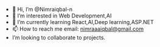 - 👋 Hi, I’m @Nimraiqbal-n
- 👀 I’m interested in Web Development,AI
- 🌱 I’m currently learning React,AI,Deep learning,ASP.NET
- 📫 How to reach me email: nimraaaiqbal@gmail.com
- I’m looking to collaborate to projects.
